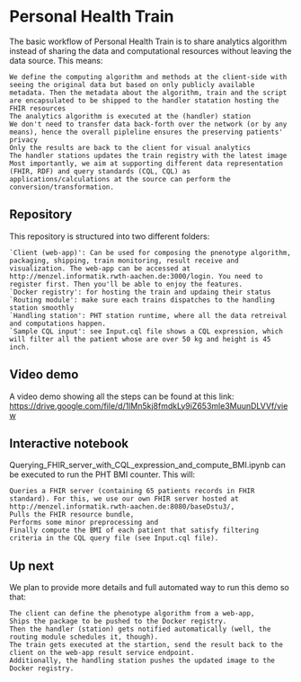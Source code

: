 # Personal Health Train
The basic workflow of Personal Health Train is to share analytics algorithm instead of sharing the data and computational resources without leaving the data source. This means:

    We define the computing algorithm and methods at the client-side with seeing the original data but based on only publicly available metadata. Then the metadata about the algorithm, train and the script are encapsulated to be shipped to the handler statation hosting the FHIR resources
    The analytics algorithm is executed at the (handler) station 
    We don't need to transfer data back-forth over the network (or by any means), hence the overall pipleline ensures the preserving patients' privacy
    Only the results are back to the client for visual analytics
    The handler stations updates the train registry with the latest image
    Most importantly, we aim at supporting different data representation (FHIR, RDF) and query standards (CQL, CQL) as applications/calculations at the source can perform the conversion/transformation. 

## Repository
This repository is structured into two different folders:

    `Client (web-app)': Can be used for composing the pnenotype algorithm, packaging, shipping, train monitoring, result receive and visualization. The web-app can be accessed at http://menzel.informatik.rwth-aachen.de:3000/login. You need to register first. Then you'll be able to enjoy the features.  
    `Docker registry': for hosting the train and updaing their status
    `Routing module': make sure each trains dispatches to the handling station smoothly
    `Handling station': PHT station runtime, where all the data retreival and computations happen. 
    `Sample CQL input': see Input.cql file shows a CQL expression, which will filter all the patient whose are over 50 kg and height is 45 inch. 
    
## Video demo
A video demo showing all the steps can be found at this link: 
             https://drive.google.com/file/d/1lMn5kj8fmdkLy9iZ653mle3MuunDLVVf/view

## Interactive notebook
Querying_FHIR_server_with_CQL_expression_and_compute_BMI.ipynb can be executed to run the PHT BMI counter. This will:

    Queries a FHIR server (containing 65 patients records in FHIR standard). For this, we use our own FHIR server hosted at http://menzel.informatik.rwth-aachen.de:8080/baseDstu3/, 
    Pulls the FHIR resource bundle, 
    Performs some minor preprocessing and 
    Finally compute the BMI of each patient that satisfy filtering criteria in the CQL query file (see Input.cql file). 

## Up next
We plan to provide more details and full automated way to run this demo so that:

    The client can define the phenotype algorithm from a web-app, 
    Ships the package to be pushed to the Docker registry. 
    Then the handler (station) gets notified automatically (well, the routing module schedules it, though). 
    The train gets executed at the startion, send the result back to the client on the web-app result service endpoint. 
    Additionally, the handling station pushes the updated image to the Docker registry. 

